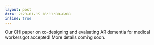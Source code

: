 ```yaml
---
layout: post
date: 2023-01-15 16:11:00-0400
inline: true
---
```


Our CHI paper on co-designing and evaluating AR dementia for medical workers got accepted! More details coming soon.
